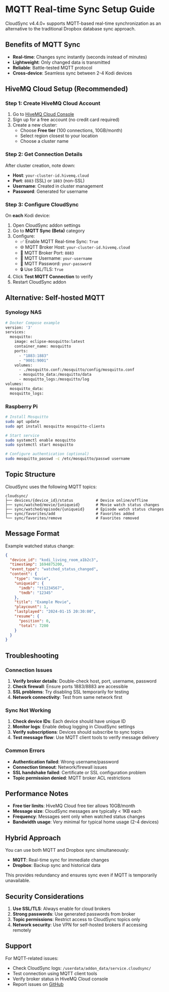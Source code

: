 # MQTT Real-time Sync Setup Guide

CloudSync v4.4.0+ supports MQTT-based real-time synchronization as an alternative to the traditional Dropbox database sync approach.

## Benefits of MQTT Sync

- **Real-time**: Changes sync instantly (seconds instead of minutes)
- **Lightweight**: Only changed data is transmitted
- **Reliable**: Battle-tested MQTT protocol
- **Cross-device**: Seamless sync between 2-4 Kodi devices

## HiveMQ Cloud Setup (Recommended)

### Step 1: Create HiveMQ Cloud Account

1. Go to [HiveMQ Cloud Console](https://console.hivemq.cloud/)
2. Sign up for a free account (no credit card required)
3. Create a new cluster:
   - Choose **Free tier** (100 connections, 10GB/month)
   - Select region closest to your location
   - Choose a cluster name

### Step 2: Get Connection Details

After cluster creation, note down:
- **Host**: `your-cluster-id.hivemq.cloud`
- **Port**: `8883` (SSL) or `1883` (non-SSL)
- **Username**: Created in cluster management
- **Password**: Generated for username

### Step 3: Configure CloudSync

On **each** Kodi device:

1. Open CloudSync addon settings
2. Go to **MQTT Sync (Beta)** category
3. Configure:
   - ✅ Enable MQTT Real-time Sync: `True`
   - 🌐 MQTT Broker Host: `your-cluster-id.hivemq.cloud`
   - 🔌 MQTT Broker Port: `8883`
   - 👤 MQTT Username: `your-username`
   - 🔑 MQTT Password: `your-password`
   - 🔒 Use SSL/TLS: `True`
4. Click **Test MQTT Connection** to verify
5. Restart CloudSync addon

## Alternative: Self-hosted MQTT

### Synology NAS

```bash
# Docker Compose example
version: '3'
services:
  mosquitto:
    image: eclipse-mosquitto:latest
    container_name: mosquitto
    ports:
      - "1883:1883"
      - "9001:9001"
    volumes:
      - ./mosquitto.conf:/mosquitto/config/mosquitto.conf
      - mosquitto_data:/mosquitto/data
      - mosquitto_logs:/mosquitto/log
volumes:
  mosquitto_data:
  mosquitto_logs:
```

### Raspberry Pi

```bash
# Install Mosquitto
sudo apt update
sudo apt install mosquitto mosquitto-clients

# Start service
sudo systemctl enable mosquitto
sudo systemctl start mosquitto

# Configure authentication (optional)
sudo mosquitto_passwd -c /etc/mosquitto/passwd username
```

## Topic Structure

CloudSync uses the following MQTT topics:

```
cloudsync/
├── devices/{device_id}/status          # Device online/offline
├── sync/watched/movie/{uniqueid}       # Movie watch status changes
├── sync/watched/episode/{uniqueid}     # Episode watch status changes
├── sync/favorites/add                  # Favorites added
└── sync/favorites/remove               # Favorites removed
```

## Message Format

Example watched status change:

```json
{
  "device_id": "kodi_living_room_a1b2c3",
  "timestamp": 1694875200,
  "event_type": "watched_status_changed",
  "content": {
    "type": "movie",
    "uniqueid": {
      "imdb": "tt1234567",
      "tmdb": "12345"
    },
    "title": "Example Movie",
    "playcount": 1,
    "lastplayed": "2024-01-15 20:30:00",
    "resume": {
      "position": 0,
      "total": 7200
    }
  }
}
```

## Troubleshooting

### Connection Issues

1. **Verify broker details**: Double-check host, port, username, password
2. **Check firewall**: Ensure ports 1883/8883 are accessible
3. **SSL problems**: Try disabling SSL temporarily for testing
4. **Network connectivity**: Test from same network first

### Sync Not Working

1. **Check device IDs**: Each device should have unique ID
2. **Monitor logs**: Enable debug logging in CloudSync settings
3. **Verify subscriptions**: Devices should subscribe to sync topics
4. **Test message flow**: Use MQTT client tools to verify message delivery

### Common Errors

- **Authentication failed**: Wrong username/password
- **Connection timeout**: Network/firewall issues
- **SSL handshake failed**: Certificate or SSL configuration problem
- **Topic permission denied**: MQTT broker ACL restrictions

## Performance Notes

- **Free tier limits**: HiveMQ Cloud free tier allows 10GB/month
- **Message size**: CloudSync messages are typically < 1KB each
- **Frequency**: Messages sent only when watched status changes
- **Bandwidth usage**: Very minimal for typical home usage (2-4 devices)

## Hybrid Approach

You can use both MQTT and Dropbox sync simultaneously:

- **MQTT**: Real-time sync for immediate changes
- **Dropbox**: Backup sync and historical data

This provides redundancy and ensures sync even if MQTT is temporarily unavailable.

## Security Considerations

1. **Use SSL/TLS**: Always enable for cloud brokers
2. **Strong passwords**: Use generated passwords from broker
3. **Topic permissions**: Restrict access to CloudSync topics only
4. **Network security**: Use VPN for self-hosted brokers if accessing remotely

## Support

For MQTT-related issues:
- Check CloudSync logs: `/userdata/addon_data/service.cloudsync/`
- Test connection using MQTT client tools
- Verify broker status in HiveMQ Cloud console
- Report issues on [GitHub](https://github.com/fifthy52/kodi-cloudsync/issues)